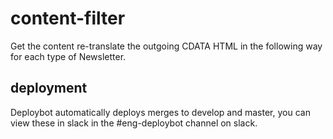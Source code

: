 # content-filter
Get the content re-translate the outgoing CDATA HTML in the following way for each type of Newsletter.

## deployment
Deploybot automatically deploys merges to develop and master, you can view these in slack in the #eng-deploybot channel on slack.